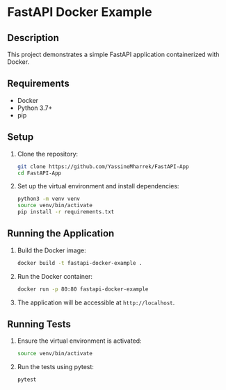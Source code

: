 # FastAPI Docker Example

## Description
This project demonstrates a simple FastAPI application containerized with Docker.

## Requirements
- Docker
- Python 3.7+
- pip

## Setup

1. Clone the repository:
    ```bash
    git clone https://github.com/YassineMharrek/FastAPI-App
    cd FastAPI-App
    ```

2. Set up the virtual environment and install dependencies:
    ```bash
    python3 -m venv venv
    source venv/bin/activate
    pip install -r requirements.txt
    ```

## Running the Application

1. Build the Docker image:
    ```bash
    docker build -t fastapi-docker-example .
    ```

2. Run the Docker container:
    ```bash
    docker run -p 80:80 fastapi-docker-example
    ```

3. The application will be accessible at `http://localhost`.

## Running Tests

1. Ensure the virtual environment is activated:
    ```bash
    source venv/bin/activate
    ```

2. Run the tests using pytest:
    ```bash
    pytest
    ```
